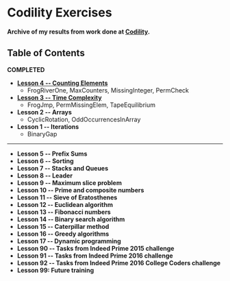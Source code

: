 # Codility Exercises

**Archive of my results from work done at [Codility](https://app.codility.com/programmers/lessons/).**

## Table of Contents
**COMPLETED**

+ **[Lesson 4 -- Counting Elements](./lesson4)**
    - FrogRiverOne, MaxCounters, MissingInteger, PermCheck
+ **[Lesson 3 -- Time Complexity](./lesson3)**
    - FrogJmp, PermMissingElem, TapeEquilibrium
+ **Lesson 2 -- Arrays**
    - CyclicRotation, OddOccurrencesInArray
+ **Lesson 1 -- Iterations**
    - BinaryGap

---

- **Lesson 5 -- Prefix Sums**
- **Lesson 6 -- Sorting**
- **Lesson 7 -- Stacks and Queues**
- **Lesson 8 -- Leader**
- **Lesson 9 -- Maximum slice problem**
- **Lesson 10 -- Prime and composite numbers**
- **Lesson 11 -- Sieve of Eratosthenes**
- **Lesson 12 -- Euclidean algorithm**
- **Lesson 13 -- Fibonacci numbers**
- **Lesson 14 -- Binary search algorithm**
- **Lesson 15 -- Caterpillar method**
- **Lesson 16 -- Greedy algorithms**
- **Lesson 17 -- Dynamic programming**
- **Lesson 90 -- Tasks from Indeed Prime 2015 challenge**
- **Lesson 91 -- Tasks from Indeed Prime 2016 challenge**
- **Lesson 92 -- Tasks from Indeed Prime 2016 College Coders challenge**
- **Lesson 99: Future training**